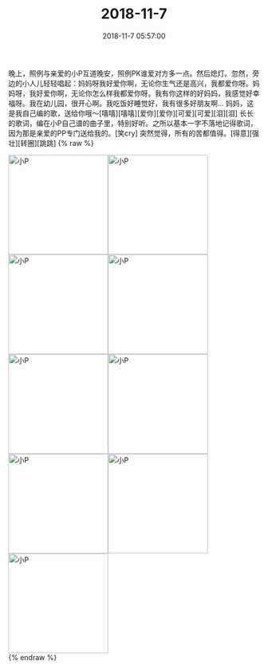 ﻿---
title: "2018-11-7"
date: 2018-11-7 05:57:00
tags: 文字
categories: 妈妈
---
晚上，照例与亲爱的小P互道晚安，照例PK谁爱对方多一点。然后熄灯。忽然，旁边的小人儿轻轻唱起：妈妈呀我好爱你啊，无论你生气还是高兴，我都爱你呀。妈妈呀，我好爱你啊，无论你怎么样我都爱你呀。我有你这样的好妈妈，我感觉好幸福呀。我在幼儿园，很开心啊。我吃饭好睡觉好，我有很多好朋友啊…
妈妈，这是我自己编的歌，送给你哦～[嘻嘻][嘻嘻][爱你][爱你][可爱][可爱][泪][泪]
长长的歌词，编在小P自己谱的曲子里，特别好听。之所以基本一字不落地记得歌词，因为那是亲爱的PP专门送给我的。[笑cry]
突然觉得，所有的苦都值得。[得意][强壮][转圈][跳跳]
{% raw %}
<div style="width:500 px">
<div style="float:left; width:100 px"><img src="/images/微信图片_20190213155948.jpg" width="200" alt="小P"></div>
<div style="float:left; width:100 px"><img src="/images/微信图片_20190213155953.jpg" width="200" alt="小P"></div>
<div style="float:left; width:100 px"><img src="/images/微信图片_20190213155958.jpg" width="200" alt="小P"></div>
<div style="float:left; width:100 px"><img src="/images/微信图片_20190213160003.jpg" width="200" alt="小P"></div>
<div style="float:left; width:100 px"><img src="/images/微信图片_20190213160008.jpg" width="200" alt="小P"></div>
<div style="float:left; width:100 px"><img src="/images/微信图片_20190213160015.jpg" width="200" alt="小P"></div>
<div style="float:left; width:100 px"><img src="/images/微信图片_20190213160021.jpg" width="200" alt="小P"></div>
<div style="float:left; width:100 px"><img src="/images/微信图片_20190213160026.jpg" width="200" alt="小P"></div>
<div style="float:left; width:100 px"><img src="/images/微信图片_20190213160032.jpg" width="200" alt="小P"></div>
<div style="clear:both"></div>
</div>
{% endraw %}